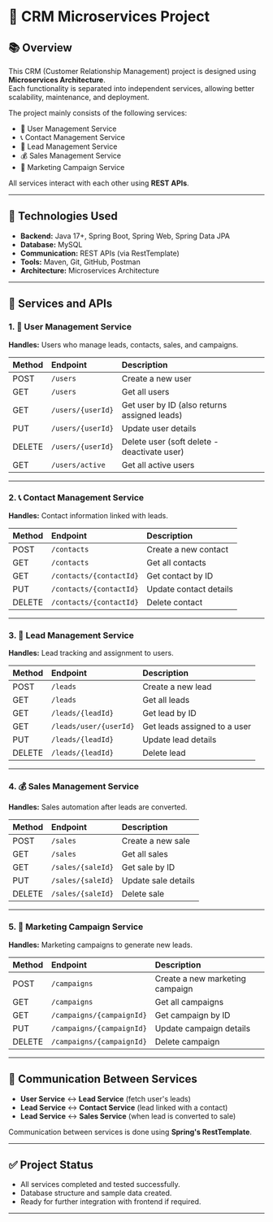 # 📄 CRM Microservices Project

## 📚 Overview
This CRM (Customer Relationship Management) project is designed using **Microservices Architecture**.  
Each functionality is separated into independent services, allowing better scalability, maintenance, and deployment.

The project mainly consists of the following services:
- 👤 User Management Service
- 📞 Contact Management Service
- 🧲 Lead Management Service
- 💰 Sales Management Service
- 📢 Marketing Campaign Service

All services interact with each other using **REST APIs**.

---

## 🚀 Technologies Used
- **Backend:** Java 17+, Spring Boot, Spring Web, Spring Data JPA
- **Database:** MySQL
- **Communication:** REST APIs (via RestTemplate)
- **Tools:** Maven, Git, GitHub, Postman
- **Architecture:** Microservices Architecture

---

## 🧩 Services and APIs

### 1. 👤 User Management Service
**Handles:** Users who manage leads, contacts, sales, and campaigns.

| Method | Endpoint | Description |
|:------|:---------|:------------|
| POST | `/users` | Create a new user |
| GET | `/users` | Get all users |
| GET | `/users/{userId}` | Get user by ID (also returns assigned leads) |
| PUT | `/users/{userId}` | Update user details |
| DELETE | `/users/{userId}` | Delete user (soft delete - deactivate user) |
| GET | `/users/active` | Get all active users |

---

### 2. 📞 Contact Management Service
**Handles:** Contact information linked with leads.

| Method | Endpoint | Description |
|:------|:---------|:------------|
| POST | `/contacts` | Create a new contact |
| GET | `/contacts` | Get all contacts |
| GET | `/contacts/{contactId}` | Get contact by ID |
| PUT | `/contacts/{contactId}` | Update contact details |
| DELETE | `/contacts/{contactId}` | Delete contact |

---

### 3. 🧲 Lead Management Service
**Handles:** Lead tracking and assignment to users.

| Method | Endpoint | Description |
|:------|:---------|:------------|
| POST | `/leads` | Create a new lead |
| GET | `/leads` | Get all leads |
| GET | `/leads/{leadId}` | Get lead by ID |
| GET | `/leads/user/{userId}` | Get leads assigned to a user |
| PUT | `/leads/{leadId}` | Update lead details |
| DELETE | `/leads/{leadId}` | Delete lead |

---

### 4. 💰 Sales Management Service
**Handles:** Sales automation after leads are converted.

| Method | Endpoint | Description |
|:------|:---------|:------------|
| POST | `/sales` | Create a new sale |
| GET | `/sales` | Get all sales |
| GET | `/sales/{saleId}` | Get sale by ID |
| PUT | `/sales/{saleId}` | Update sale details |
| DELETE | `/sales/{saleId}` | Delete sale |

---

### 5. 📢 Marketing Campaign Service
**Handles:** Marketing campaigns to generate new leads.

| Method | Endpoint | Description |
|:------|:---------|:------------|
| POST | `/campaigns` | Create a new marketing campaign |
| GET | `/campaigns` | Get all campaigns |
| GET | `/campaigns/{campaignId}` | Get campaign by ID |
| PUT | `/campaigns/{campaignId}` | Update campaign details |
| DELETE | `/campaigns/{campaignId}` | Delete campaign |

---

## 🔗 Communication Between Services
- **User Service** ↔ **Lead Service** (fetch user's leads)
- **Lead Service** ↔ **Contact Service** (lead linked with a contact)
- **Lead Service** ↔ **Sales Service** (when lead is converted to sale)

Communication between services is done using **Spring's RestTemplate**.

---

## ✅ Project Status
- All services completed and tested successfully.
- Database structure and sample data created.
- Ready for further integration with frontend if required.

---
